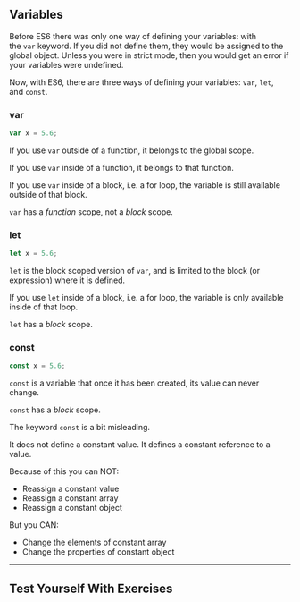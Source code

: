 ## Variables

Before ES6 there was only one way of defining your variables: with the `var` keyword. If you did not define them, they would be assigned to the global object. Unless you were in strict mode, then you would get an error if your variables were undefined.

Now, with ES6, there are three ways of defining your variables: `var`, `let`, and `const`.

### var

```jsx
var x = 5.6;
```

  

If you use `var` outside of a function, it belongs to the global scope.

If you use `var` inside of a function, it belongs to that function.

If you use `var` inside of a block, i.e. a for loop, the variable is still available outside of that block.

`var` has a _function_ scope, not a _block_ scope.

### let

```jsx
let x = 5.6;
```

  

`let` is the block scoped version of `var`, and is limited to the block (or expression) where it is defined.

If you use `let` inside of a block, i.e. a for loop, the variable is only available inside of that loop.

`let` has a _block_ scope.

### const

```jsx
const x = 5.6;
```

  

`const` is a variable that once it has been created, its value can never change.

`const` has a _block_ scope.

The keyword `const` is a bit misleading.

It does not define a constant value. It defines a constant reference to a value.

Because of this you can NOT:

-   Reassign a constant value
-   Reassign a constant array
-   Reassign a constant object

But you CAN:

-   Change the elements of constant array
-   Change the properties of constant object

---

## Test Yourself With Exercises